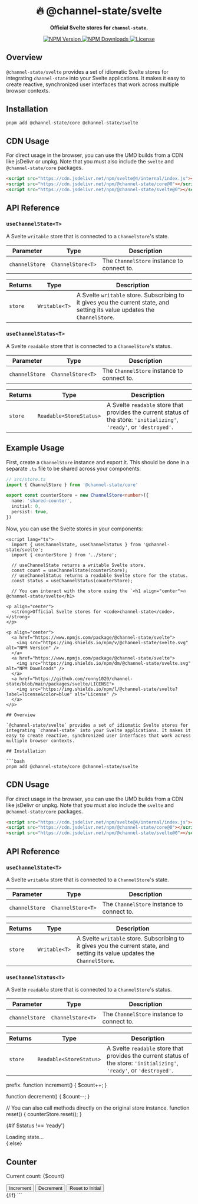 <h1 align="center">🔥 @channel-state/svelte</h1>

<p align="center">
  <strong>Official Svelte stores for <code>channel-state</code>.</strong>
</p>

<p align="center">
  <a href="https://www.npmjs.com/package/@channel-state/svelte">
    <img src="https://img.shields.io/npm/v/@channel-state/svelte.svg" alt="NPM Version" />
  </a>
  <a href="https://www.npmjs.com/package/@channel-state/svelte">
    <img src="https://img.shields.io/npm/dm/@channel-state/svelte.svg" alt="NPM Downloads" />
  </a>
  <a href="https://github.com/ronny1020/channel-state/blob/main/packages/svelte/LICENSE">
    <img src="https://img.shields.io/npm/l/@channel-state/svelte?label=license&color=blue" alt="License" />
  </a>
</p>

## Overview

`@channel-state/svelte` provides a set of idiomatic Svelte stores for integrating `channel-state` into your Svelte applications. It makes it easy to create reactive, synchronized user interfaces that work across multiple browser contexts.

## Installation

```bash
pnpm add @channel-state/core @channel-state/svelte
```

## CDN Usage

For direct usage in the browser, you can use the UMD builds from a CDN like jsDelivr or unpkg. Note that you must also include the `svelte` and `@channel-state/core` packages.

```html
<script src="https://cdn.jsdelivr.net/npm/svelte@4/internal/index.js"></script>
<script src="https://cdn.jsdelivr.net/npm/@channel-state/core@0"></script>
<script src="https://cdn.jsdelivr.net/npm/@channel-state/svelte@0"></script>
```

## API Reference

### `useChannelState<T>`

A Svelte `writable` store that is connected to a `ChannelStore`'s state.

| Parameter      | Type              | Description                                |
| -------------- | ----------------- | ------------------------------------------ |
| `channelStore` | `ChannelStore<T>` | The `ChannelStore` instance to connect to. |

| Returns | Type          | Description                                                                                                                 |
| ------- | ------------- | --------------------------------------------------------------------------------------------------------------------------- |
| `store` | `Writable<T>` | A Svelte `writable` store. Subscribing to it gives you the current state, and setting its value updates the `ChannelStore`. |

### `useChannelStatus<T>`

A Svelte `readable` store that is connected to a `ChannelStore`'s status.

| Parameter      | Type              | Description                                |
| -------------- | ----------------- | ------------------------------------------ |
| `channelStore` | `ChannelStore<T>` | The `ChannelStore` instance to connect to. |

| Returns | Type                    | Description                                                                                                             |
| ------- | ----------------------- | ----------------------------------------------------------------------------------------------------------------------- |
| `store` | `Readable<StoreStatus>` | A Svelte `readable` store that provides the current status of the store: `'initializing'`, `'ready'`, or `'destroyed'`. |

## Example Usage

First, create a `ChannelStore` instance and export it. This should be done in a separate `.ts` file to be shared across your components.

```typescript
// src/store.ts
import { ChannelStore } from '@channel-state/core'

export const counterStore = new ChannelStore<number>({
  name: 'shared-counter',
  initial: 0,
  persist: true,
})
```

Now, you can use the Svelte stores in your components:

````svelte
<script lang="ts">
  import { useChannelState, useChannelStatus } from '@channel-state/svelte';
  import { counterStore } from '../store';

  // useChannelState returns a writable Svelte store.
  const count = useChannelState(counterStore);
  // useChannelStatus returns a readable Svelte store for the status.
  const status = useChannelStatus(counterStore);

  // You can interact with the store using the `<h1 align="center">🔥 @channel-state/svelte</h1>

<p align="center">
  <strong>Official Svelte stores for <code>channel-state</code>.</strong>
</p>

<p align="center">
  <a href="https://www.npmjs.com/package/@channel-state/svelte">
    <img src="https://img.shields.io/npm/v/@channel-state/svelte.svg" alt="NPM Version" />
  </a>
  <a href="https://www.npmjs.com/package/@channel-state/svelte">
    <img src="https://img.shields.io/npm/dm/@channel-state/svelte.svg" alt="NPM Downloads" />
  </a>
  <a href="https://github.com/ronny1020/channel-state/blob/main/packages/svelte/LICENSE">
    <img src="https://img.shields.io/npm/l/@channel-state/svelte?label=license&color=blue" alt="License" />
  </a>
</p>

## Overview

`@channel-state/svelte` provides a set of idiomatic Svelte stores for integrating `channel-state` into your Svelte applications. It makes it easy to create reactive, synchronized user interfaces that work across multiple browser contexts.

## Installation

```bash
pnpm add @channel-state/core @channel-state/svelte
````

## CDN Usage

For direct usage in the browser, you can use the UMD builds from a CDN like jsDelivr or unpkg. Note that you must also include the `svelte` and `@channel-state/core` packages.

```html
<script src="https://cdn.jsdelivr.net/npm/svelte@4/internal/index.js"></script>
<script src="https://cdn.jsdelivr.net/npm/@channel-state/core@0"></script>
<script src="https://cdn.jsdelivr.net/npm/@channel-state/svelte@0"></script>
```

## API Reference

### `useChannelState<T>`

A Svelte `writable` store that is connected to a `ChannelStore`'s state.

| Parameter      | Type              | Description                                |
| -------------- | ----------------- | ------------------------------------------ |
| `channelStore` | `ChannelStore<T>` | The `ChannelStore` instance to connect to. |

| Returns | Type          | Description                                                                                                                 |
| ------- | ------------- | --------------------------------------------------------------------------------------------------------------------------- |
| `store` | `Writable<T>` | A Svelte `writable` store. Subscribing to it gives you the current state, and setting its value updates the `ChannelStore`. |

### `useChannelStatus<T>`

A Svelte `readable` store that is connected to a `ChannelStore`'s status.

| Parameter      | Type              | Description                                |
| -------------- | ----------------- | ------------------------------------------ |
| `channelStore` | `ChannelStore<T>` | The `ChannelStore` instance to connect to. |

| Returns | Type                    | Description                                                                                                             |
| ------- | ----------------------- | ----------------------------------------------------------------------------------------------------------------------- |
| `store` | `Readable<StoreStatus>` | A Svelte `readable` store that provides the current status of the store: `'initializing'`, `'ready'`, or `'destroyed'`. |

prefix.
function increment() {
$count++;
}

function decrement() {
$count--;
}

// You can also call methods directly on the original store instance.
function reset() {
counterStore.reset();
}
</script>

<!-- It's good practice to handle the initializing state -->

{#if $status !== 'ready'}

  <div>Loading state...</div>
{:else}
  <div>
    <h2>Counter</h2>
    <p>Current count: {$count}</p>
    <button on:click={increment}>Increment</button>
    <button on:click={decrement}>Decrement</button>
    <button on:click={reset}>Reset to Initial</button>
  </div>
{/if}
```
